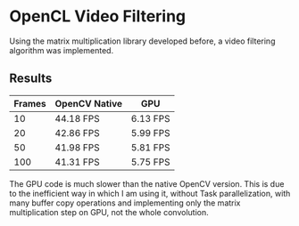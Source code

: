 # OpenCL Video Filtering

Using the matrix multiplication library developed before, a video filtering algorithm was implemented.

## Results

| Frames | OpenCV Native | GPU      |
| ------ | ------------- | -------- |
| 10     | 44.18 FPS     | 6.13 FPS |
| 20     | 42.86 FPS     | 5.99 FPS |
| 50     | 41.98 FPS     | 5.81 FPS |
| 100    | 41.31 FPS     | 5.75 FPS |

The GPU code is much slower than the native OpenCV version. This is due to the inefficient way in which I am using it, without Task parallelization, with many buffer copy operations and implementing only the matrix multiplication step on GPU, not the whole convolution.
